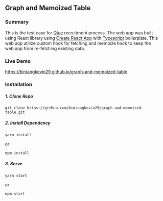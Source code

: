 ## Graph and Memoized Table

### Summary

This is the test case for [Qlue](https://www.qlue.co.id/) recruitment process. The web app was built using React library using [Create React App](https://github.com/facebook/create-react-app) with [Typescript](https://www.typescriptlang.org/) boilerplate. This web app utilize custom hook for fetching and memoize hook to keep the web app from re-fetching existing data.

### Live Demo

https://bintangkevin29.github.io/graph-and-memoized-table

### Installation

##### 1. Clone Repo

    git clone https://github.com/bintangkevin29/graph-and-memoized-table.git

##### 2. Install Dependency

    yarn install

or

    npm install

##### 3. Serve

    yarn start

or

    npm start
